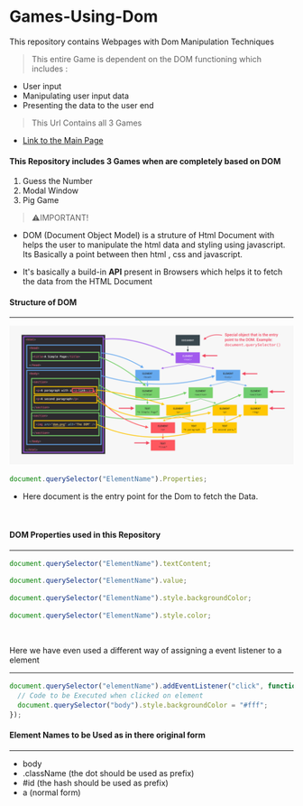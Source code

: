 # Games-Using-Dom

This repository contains Webpages with Dom Manipulation Techniques

> This entire Game is dependent on the DOM functioning which includes :

- User input
- Manipulating user input data
- Presenting the data to the user end

> This Url Contains all 3 Games

- [Link to the Main Page](https://shaik-mohd-huzaifa.github.io/Games-Using-Dom/)

#### This Repository includes 3 Games when are completely based on DOM

1. Guess the Number
2. Modal Window
3. Pig Game

> ⚠️IMPORTANT!

- DOM (Document Object Model) is a struture of Html Document with helps the user to manipulate the html data and styling using javascript. Its Basically a point between then html , css and javascript.

- It's basically a build-in **API** present in Browsers which helps it to fetch the data from the HTML Document

#### Structure of DOM

<hr>

![](<images/Screenshot%20(8).png>)

```javascript
document.querySelector("ElementName").Properties;
```

- Here document is the entry point for the Dom to fetch the Data.

<br>

#### DOM Properties used in this Repository

<hr>

```javascript
document.querySelector("ElementName").textContent;
```

```javascript
document.querySelector("ElementName").value;
```

```javascript
document.querySelector("ElementName").style.backgroundColor;
```

```javascript
document.querySelector("ElementName").style.color;
```

<br>

Here we have even used a different way of assigning a event listener to a element

<hr>

```javascript
document.querySelector("elementName").addEventListener("click", function () {
  // Code to be Executed when clicked on element
  document.querySelector("body").style.backgroundColor = "#fff";
});
```

#### Element Names to be Used as in there original form

<hr>

- body
- .className (the dot should be used as prefix)
- #id (the hash should be used as prefix)
- a (normal form)
